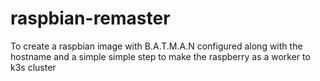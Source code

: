 # raspbian-remaster
To create a raspbian image with B.A.T.M.A.N configured along with the hostname and a simple simple step to make the raspberry as a worker to k3s cluster

